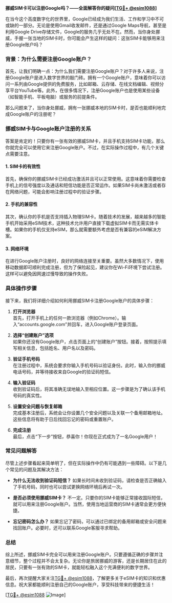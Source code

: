 **挪威SIM卡可以注册Google吗？——全面解答你的疑问[[TG💪+ @esim1088](https://t.me/s/esim1088)]**

在当今这个高度数字化的世界里，Google已经成为我们生活、工作和学习中不可或缺的一部分。无论是使用Gmail收发邮件，还是通过Google Maps导航，甚至是利用Google Drive存储文件，Google的服务几乎无处不在。然而，当你身处挪威，手握一张当地的SIM卡时，你可能会产生这样的疑问：这张SIM卡能够用来注册Google账户吗？

### 背景：为什么需要注册Google账户？

首先，让我们明确一点：为什么我们需要注册Google账户？对于许多人来说，注册Google账户是进入数字世界的敲门砖。拥有一个Google账户，意味着你可以访问一系列由Google提供的免费服务，比如邮箱、云存储、在线文档编辑、视频分享平台YouTube等。此外，在很多情况下，注册Google账户也是使用某些设备（如智能手机、平板电脑）或服务的前提条件。

那么问题来了，当你身处挪威，拥有一张挪威本地的SIM卡时，是否也能顺利地完成Google账户的注册呢？

### 挪威SIM卡与Google账户注册的关系

答案是肯定的！只要你有一张有效的挪威SIM卡，并且手机支持SIM卡功能，那么你就完全可以使用它来注册Google账户。不过，在实际操作过程中，有几个关键点需要注意。

#### 1. SIM卡的有效性
首先，确保你的挪威SIM卡已经成功激活并且可以正常使用。这意味着你需要检查手机上的信号强度以及通话和短信功能是否正常运作。如果SIM卡尚未激活或者存在网络问题，可能会影响注册过程中的验证步骤。

#### 2. 手机的兼容性
其次，确认你的手机是否支持插入物理SIM卡。随着技术的发展，越来越多的智能手机开始采用eSIM技术，这种技术允许用户直接下载虚拟SIM卡而无需实体卡槽。如果你的手机仅支持eSIM，那么就需要额外考虑是否有兼容的eSIM解决方案。

#### 3. 网络环境
在进行Google账户注册时，良好的网络连接至关重要。虽然大多数情况下，使用移动数据即可顺利完成注册，但为了保险起见，建议你在Wi-Fi环境下尝试注册。这样可以避免因网速过慢导致的操作失败。

### 具体操作步骤

接下来，我们将详细介绍如何利用挪威SIM卡注册Google账户的具体步骤：

1. **打开浏览器**  
   首先，打开手机上的任何一款浏览器（例如Chrome）。输入“accounts.google.com”并回车，进入Google账户登录页面。

2. **选择“创建账户”选项**  
   如果你还没有Google账户，点击页面上的“创建账户”按钮。接着，按照提示填写相关信息，包括姓名、用户名以及密码。

3. **验证手机号码**  
   在注册过程中，系统会要求你输入手机号码以验证身份。此时，输入你的挪威电话号码，并等待接收来自Google的验证码短信。

4. **输入验证码**  
   收到验证码后，将其准确无误地输入至相应位置。这一步骤是为了确认该手机号码的真实性。

5. **设置安全问题与恢复邮箱**  
   完成基本注册后，系统会让你设置几个安全问题以及关联一个备用邮箱地址。这些信息将有助于日后找回忘记的密码或重置账户。

6. **完成注册**  
   最后，点击“下一步”按钮，恭喜你！你现在正式成为了一名Google用户！

### 常见问题解答

尽管上述步骤看起来简单明了，但在实际操作中仍有可能遇到一些障碍。以下是几个常见的问题及其解决方法：

- **为什么无法收到验证码短信？**
  如果长时间未收到验证码，请检查是否正确输入了手机号码，同时也可以尝试更换网络环境后再试一次。

- **是否必须使用挪威SIM卡？**
  不一定。只要你的SIM卡能够正常接收国际短信，就可以用来注册Google账户。当然，使用当地运营商的SIM卡通常会更方便快捷。

- **忘记密码怎么办？**
  如果忘记了密码，可以通过已绑定的备用邮箱或安全问题来找回账户。必要时，还可以联系Google客服寻求帮助。

### 总结

综上所述，挪威SIM卡完全可以用来注册Google账户。只要遵循正确的步骤并注意细节，整个过程并不会太复杂。无论你是旅居挪威的游客，还是长期居住在此的居民，只要有一张有效的SIM卡，就能轻松融入这个充满便利的数字世界。

最后，再次提醒大家关注[TG💪+ @esim1088](https://t.me/s/esim1088)，了解更多关于eSIM卡的知识和优惠信息。祝大家都能顺利注册自己的Google账户，享受科技带来的便捷生活！

[[TG💪+ @esim1088](https://t.me/s/esim1088) ![Image](https://i.postimg.cc/4NQfJmqS/Snipaste-2025-05-13-00-14-12.png)]